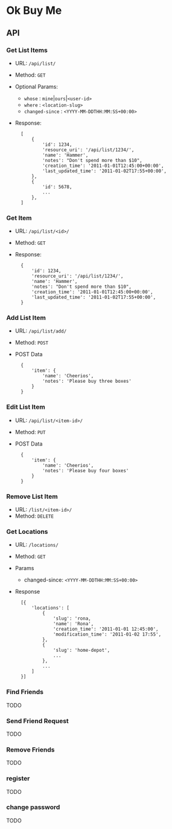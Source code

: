 Ok Buy Me
=========

API
---

### Get List Items

- URL: `/api/list/`
- Method: `GET`
- Optional Params:

    - `whose` : `mine`|`ours`|`<user-id>`
    - `where` : `<location-slug>`
    - `changed-since` : `<YYYY-MM-DDTHH:MM:SS+00:00>`

- Response:


        [
            {
                'id': 1234,
                'resource_uri': '/api/list/1234/',
                'name': 'Hammer',
                'notes': "Don't spend more than $10",
                'creation_time': '2011-01-01T12:45:00+00:00',
                'last_updated_time': '2011-01-02T17:55+00:00',
            },
            {
                'id': 5678,
                ...
            },
        ]

### Get Item

- URL: `/api/list/<id>/`
- Method: `GET`

- Response:


        {
            'id': 1234,
            'resource_uri': '/api/list/1234/',
            'name': 'Hammer',
            'notes': "Don't spend more than $10",
            'creation_time': '2011-01-01T12:45:00+00:00',
            'last_updated_time': '2011-01-02T17:55+00:00',
        }

### Add List Item

- URL: `/api/list/add/`
- Method: `POST`
- POST Data

        {
            'item': {
                'name': 'Cheerios',
                'notes': 'Please buy three boxes'
            }
        }

### Edit List Item

- URL: `/api/list/<item-id>/`
- Method: `PUT`
- POST Data

        {
            'item': {
                'name': 'Cheerios',
                'notes': 'Please buy four boxes'
            }
        }

### Remove List Item

- URL: `/list/<item-id>/`
- Method: `DELETE`

### Get Locations

- URL: `/locations/`
- Method: `GET`
- Params
    - changed-since: `<YYYY-MM-DDTHH:MM:SS+00:00>`
- Response

        [{
            'locations': [
                {
                    'slug': 'rona,
                    'name': 'Rona',
                    'creation_time': '2011-01-01 12:45:00',
                    'modification_time': '2011-01-02 17:55',
                },
                {
                    'slug': 'home-depot',
                    ...
                },
                ...
            ]
        }]


### Find Friends

TODO

### Send Friend Request

TODO

### Remove Friends

TODO

### register

TODO

### change password

TODO
